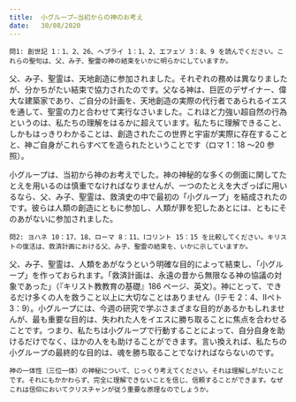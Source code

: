 ```yaml
---
title:  小グループ―当初からの神のお考え
date:   30/08/2020
---
```


`問1: 創世記 1：1、2、26、ヘブライ 1：1、2、エフェソ 3：8、9 を読んでください。これらの聖句は、父、み子、聖霊の神の結束をいかに明らかにしていますか。`

父、み子、聖霊は、天地創造に参加されました。それぞれの務めは異なりましたが、分かちがたい結束で協力されたのです。父なる神は、巨匠のデザイナー、偉大な建築家であり、ご自分の計画を、天地創造の実際の代行者であられるイエスを通して、聖霊の力と合わせて実行なさいました。これほど力強い超自然の行為というのは、私たちの理解をはるかに超えています。私たちに理解できること、しかもはっきりわかることは、創造されたこの世界と宇宙が実際に存在することと、神ご自身がこれらすべてを造られたということです（ロマ 1：18 ～20 参照）。

小グループは、当初から神のお考えでした。神の神秘的な多くの側面に関してたとえを用いるのは慎重でなければなりませんが、一つのたとえを大ざっぱに用いるなら、父、み子、聖霊は、救済史の中で最初の「小グループ」を結成されたのです。彼らは人類の創造にともに参加し、人類が罪を犯したあとには、ともにそのあがないに参加されました。

`問2: ヨハネ 10：17、18、ローマ 8：11、Ⅰコリント 15：15 を比較してください。キリストの復活は、救済計画における父、み子、聖霊の結束を、いかに示していますか。`

父、み子、聖霊は、人類をあがなうという明確な目的によって結束し、「小グループ」を作っておられます。「救済計画は、永遠の昔から無限なる神の協議の対象であった」（『キリスト教教育の基礎』186 ページ、英文）。神にとって、できるだけ多くの人を救うこと以上に大切なことはありません（Ⅰテモ 2：4、Ⅱペト 3：9）。小グループには、今週の研究で学ぶさまざまな目的があるかもしれませんが、最も重要な目的は、失われた人をイエスに勝ち取ることに焦点を合わせることです。つまり、私たちは小グループで行動することによって、自分自身を助けるだけでなく、ほかの人をも助けることができます。言い換えれば、私たちの小グループの最終的な目的は、魂を勝ち取ることでなければならないのです。

`神の一体性（三位一体）の神秘について、じっくり考えてください。それは理解しがたいことです。それにもかかわらず、完全に理解できないことを信じ、信頼することができます。なぜこれは信仰においてクリスチャンが従う重要な原理なのでしょうか。`